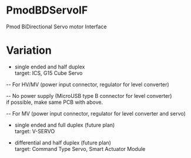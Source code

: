 # PmodBDServoIF

Pmod BiDirectional Servo motor Interface

# Variation

- single ended and half duplex  
target: ICS, G15 Cube Servo

-- For HV/MV (power input connector, regulator for level converter)

-- No power supply (MicroUSB type B connector for level converter)  
if possible, make same PCB with above.

-- For MV (power input connector, regulator for level converter and servo)

- single ended and full duplex (future plan)  
target: V-SERVO

- differential and half duplex (future plan)  
target: Command Type Servo, Smart Actuator Module


